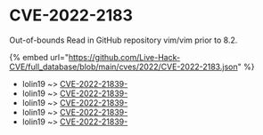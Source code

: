 # CVE-2022-2183

Out-of-bounds Read in GitHub repository vim/vim prior to 8.2.

{% embed url="https://github.com/Live-Hack-CVE/full_database/blob/main/cves/2022/CVE-2022-2183.json" %}


* lolin19 ~> [CVE-2022-21839-](https://www.alice-snow.ru/2022/database/cve-2022-2183/cve-2022-21839--lolin19)
* lolin19 ~> [CVE-2022-21839-](https://www.alice-snow.ru/2022/database/cve-2022-2183/cve-2022-21839--lolin19)
* lolin19 ~> [CVE-2022-21839-](https://www.alice-snow.ru/2022/database/cve-2022-2183/cve-2022-21839--lolin19)
* lolin19 ~> [CVE-2022-21839-](https://www.alice-snow.ru/2022/database/cve-2022-2183/cve-2022-21839--lolin19)
* lolin19 ~> [CVE-2022-21839-](https://www.alice-snow.ru/2022/database/cve-2022-2183/cve-2022-21839--lolin19)